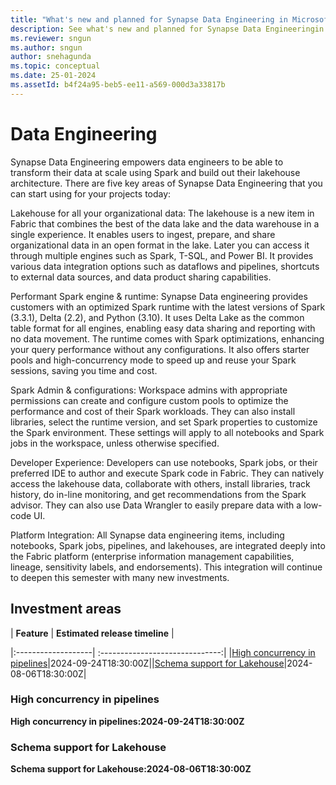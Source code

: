 ```yaml
---
title: "What's new and planned for Synapse Data Engineering in Microsoft Fabric"
description: See what's new and planned for Synapse Data Engineeringin Microsoft Fabric. Fabric Data Engineering release plans or roadmap.
ms.reviewer: sngun
ms.author: sngun
author: snehagunda
ms.topic: conceptual
ms.date: 25-01-2024 
ms.assetId: b4f24a95-beb5-ee11-a569-000d3a33817b
---
```

# Data Engineering

Synapse Data Engineering empowers data engineers to be able to transform their data at scale using Spark and build out their lakehouse architecture. There are five key areas of Synapse Data Engineering that you can start using for your projects today:

Lakehouse for all your organizational data: The lakehouse is a new item in Fabric that combines the best of the data lake and the data warehouse in a single experience. It enables users to ingest, prepare, and share organizational data in an open format in the lake. Later you can access it through multiple engines such as Spark, T-SQL, and Power BI. It provides various data integration options such as dataflows and pipelines, shortcuts to external data sources, and data product sharing capabilities.

Performant Spark engine & runtime: Synapse Data engineering provides customers with an optimized Spark runtime with the latest versions of Spark (3.3.1), Delta (2.2), and Python (3.10). It uses Delta Lake as the common table format for all engines, enabling easy data sharing and reporting with no data movement. The runtime comes with Spark optimizations, enhancing your query performance without any configurations. It also offers starter pools and high-concurrency mode to speed up and reuse your Spark sessions, saving you time and cost.

Spark Admin & configurations: Workspace admins with appropriate permissions can create and configure custom pools to optimize the performance and cost of their Spark workloads. They can also install libraries, select the runtime version, and set Spark properties to customize the Spark environment. These settings will apply to all notebooks and Spark jobs in the workspace, unless otherwise specified.

Developer Experience: Developers can use notebooks, Spark jobs, or their preferred IDE to author and execute Spark code in Fabric. They can natively access the lakehouse data, collaborate with others, install libraries, track history, do in-line monitoring, and get recommendations from the Spark advisor. They can also use Data Wrangler to easily prepare data with a low-code UI.

Platform Integration: All Synapse data engineering items, including notebooks, Spark jobs, pipelines, and lakehouses, are integrated deeply into the Fabric platform (enterprise information management capabilities, lineage, sensitivity labels, and endorsements). This integration will continue to deepen this semester with many new investments.
## Investment areas

|     **Feature**      | **Estimated release timeline** |  

|:-------------------| :------------------------------:|
|[High concurrency in pipelines](#High-concurrency)|2024-09-24T18:30:00Z||[Schema support for Lakehouse](#Schema-support)|2024-08-06T18:30:00Z|

### <a name="High-concurrency"></a>High concurrency in pipelines
**High concurrency in pipelines:2024-09-24T18:30:00Z**



### <a name="Schema-support"></a>Schema support for Lakehouse
**Schema support for Lakehouse:2024-08-06T18:30:00Z**


